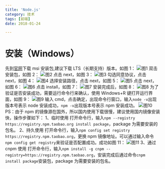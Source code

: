 ```yaml
---
title: 'Node.js'
category: 技术
tags: [前端]
date: 2018-01-24

---
```


# 安装（Windows）

先到[官网](https://nodejs.org/en/)下载 msi 安装包,建议下载 LTS（长期支持）版本。如图 1：
![图1](../../img/2018/1-25-1.png)
双击安装包，如图 2：
![图2](../../img/2018/1-25-2.png)
点击 next，如图 3：
![图3](../../img/2018/1-25-3.png)
勾选同意协议，点击 next，如图 4：
![图4](../../img/2018/1-25-4.png)
选择安装路径，点击 next，如图 5：
![图5](../../img/2018/1-25-5.png)
点击 next，如图 6：
![图6](../../img/2018/1-25-6.png)
点击 install，如图 7：
![图7](../../img/2018/1-25-7.png)
安装完成后，如图 8：
![图8](../../img/2018/1-25-8.png)
为了验证是否安装成功，需要运行命令行来确认，使用 Windows+R 键打开运行界面，如图 9：
![图9](../../img/2018/1-25-9.png)
输入 cmd，点击确定，出现命令行窗口，输入`node -v`出现版本号表示 node 安装成功，`npm -v`出现版本号表示 npm 安装成功。
![图10](../../img/2018/1-25-10.png)
PS：由于 npm 的镜像源在国外，所以国内使用下载很慢，建议使用国内镜像安装快，操作步骤如下：
1、临时使用
打开命令行，输入`npm --registry https://registry.npm.taobao.org install package`，package 为需要安装的包名。
2、持久使用
打开命令行，输入`npm config set registry https://registry.npm.taobao.org`，更换 npm 镜像地址。可以通过输入命令`npm config get registry`来验证是否配置成功。成功如图 11：
![图11](../../img/2018/1-25-11.png)
3、通过 cnpm 使用
打开命令行，输入`npm install -g cnpm --registry=https://registry.npm.taobao.org`，安装完成后通过命令`cnpm install package`安装包，package 为需要安装的包名。
